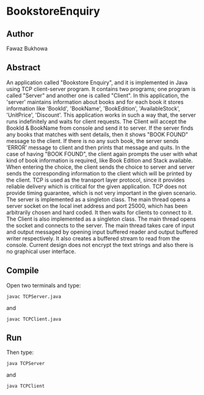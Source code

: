 # BookstoreEnquiry

## Author
Fawaz Bukhowa

## Abstract
An application called "Bookstore Enquiry", and it is implemented in Java using TCP client-server program. It contains two programs; one program is called "Server" and another one is called "Client". In this application, the 'server' maintains information about books and for each book it stores information like 'BookId', 'BookName', 'BookEdition', 'AvailableStock', 'UnitPrice', 'Discount'. This application works in such a way that, the server runs indefinitely and waits for client requests. The Client will accept the BookId & BookName from console and send it to server. If the server finds any books that matches with sent details, then it shows "BOOK FOUND" message to the client. If there is no any such book, the server sends ‘ERROR’ message to client and then prints that message and quits. In the case of having "BOOK FOUND", the client again prompts the user with what kind of book information is required, like Book Edition and Stack available. When entering the choice, the client sends the choice to server and server sends the corresponding information to the client which will be printed by the client. TCP is used as the transport layer protocol, since it provides reliable delivery which is critical for the given application. TCP does not provide timing guarantee, which is not very important in the given scenario. The server is implemented as a singleton class. The main thread opens a server socket on the local inet address and port 25000, which has been arbitrarily chosen and hard coded. It then waits for clients to connect to it. The Client is also implemented as a singleton class. The main thread opens the socket and connects to the server. The main thread takes care of input and output messaged by opening input buffered reader and output buffered writer respectively. It also creates a buffered stream to read from the console. Current design does not encrypt the text strings and also there is no graphical user interface.

## Compile
Open two terminals and type:
```
javac TCPServer.java
```
and
```
javac TCPClient.java
```

## Run
Then type:
```
java TCPServer
```
and
```
java TCPClient
```


